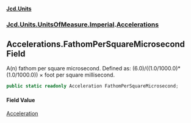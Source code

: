 #### [Jcd.Units](index.md 'index')
### [Jcd.Units.UnitsOfMeasure.Imperial](Jcd.Units.UnitsOfMeasure.Imperial.md 'Jcd.Units.UnitsOfMeasure.Imperial').[Accelerations](Accelerations.md 'Jcd.Units.UnitsOfMeasure.Imperial.Accelerations')

## Accelerations.FathomPerSquareMicrosecond Field

A(n) fathom per square microsecond. Defined as: (6.0)/((1.0/1000.0)*(1.0/1000.0)) × foot per square millisecond.

```csharp
public static readonly Acceleration FathomPerSquareMicrosecond;
```

#### Field Value
[Acceleration](Acceleration.md 'Jcd.Units.UnitTypes.Acceleration')